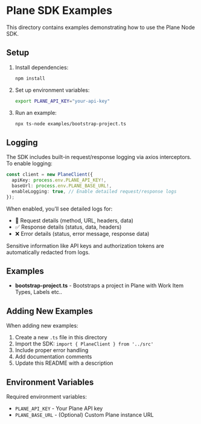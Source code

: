 # Plane SDK Examples

This directory contains examples demonstrating how to use the Plane Node SDK.

## Setup

1. Install dependencies:
   ```bash
   npm install
   ```

2. Set up environment variables:
   ```bash
   export PLANE_API_KEY="your-api-key"
   ```

3. Run an example:
   ```bash
   npx ts-node examples/bootstrap-project.ts
   ```

## Logging

The SDK includes built-in request/response logging via axios interceptors. To enable logging:

```typescript
const client = new PlaneClient({
  apiKey: process.env.PLANE_API_KEY!,
  baseUrl: process.env.PLANE_BASE_URL!,
  enableLogging: true, // Enable detailed request/response logs
});
```

When enabled, you'll see detailed logs for:
- 🚀 Request details (method, URL, headers, data)
- ✅ Response details (status, data, headers)
- ❌ Error details (status, error message, response data)

Sensitive information like API keys and authorization tokens are automatically redacted from logs.

## Examples

- **bootstrap-project.ts** - Bootstraps a project in Plane with Work Item Types, Labels etc..

## Adding New Examples

When adding new examples:

1. Create a new `.ts` file in this directory
2. Import the SDK: `import { PlaneClient } from '../src'`
3. Include proper error handling
4. Add documentation comments
5. Update this README with a description


## Environment Variables

Required environment variables:
- `PLANE_API_KEY` - Your Plane API key
- `PLANE_BASE_URL` - (Optional) Custom Plane instance URL
